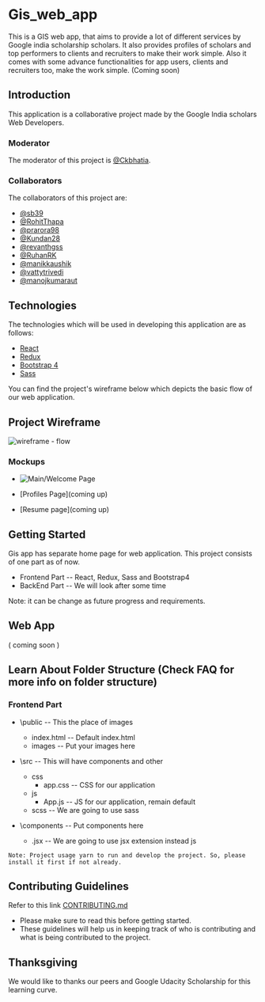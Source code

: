 # Gis_web_app
This is a GIS web app, that aims to provide a lot of different services by Google india scholarship scholars.
It also provides profiles of scholars and top performers to clients and recruiters to make their work simple. Also it comes with some advance functionalities for app users, clients and recruiters too, make the work simple.
(Coming soon)

## Introduction

This application is a collaborative project made by the Google India scholars Web Developers.

### Moderator

The moderator of this project is [@Ckbhatia](https://github.com/Ckbhatia).

### Collaborators

The collaborators of this project are:

* [@sb39](https://github.com/sb39)
* [@RohitThapa](https://github.com/RohitThapa)
* [@prarora98](https://github.com/prarora98)
* [@Kundan28](https://github.com/Kundan28)
* [@revanthgss](https://github.com/revanthgss)
* [@RuhanRK](https://github.com/RuhanRK)
* [@manikkaushik](https://github.com/manikkaushik)
* [@vattytrivedi](https://github.com/vattytrivedi)
* [@manojkumaraut](https://github.com/manojkumaraut)

## Technologies

The technologies which will be used in developing this application are as follows:

* [React](https://reactjs.org/)
* [Redux](https://redux.js.org/)
* [Bootstrap 4](https://getbootstrap.com/)
* [Sass](https://sass-lang.com/)

You can find the project's wireframe below which depicts the basic flow of our web application.

## Project Wireframe
![wireframe - flow](https://i.imgur.com/bZKlEfH.jpg)

### Mockups

* ![Main/Welcome Page](https://i.imgur.com/7U2EmqC.jpg)

- [Profiles Page](coming up)

* [Resume page](coming up)


## Getting Started
Gis app has separate home page for web application.
This project consists of one part as of now.
* Frontend Part -- React, Redux, Sass and Bootstrap4
* BackEnd Part -- We will look after some time

Note: it can be change as future progress and requirements.

## Web App
( coming soon )

## Learn About Folder Structure (Check FAQ for more info on folder structure)

### Frontend Part
* \public -- This the place of images
  - index.html -- Default index.html
  - images -- Put your images here
* \src -- This will have components and other
  - css
    - app.css   -- CSS for our application
  - js
    - App.js    -- JS for our application, remain default
  - scss        -- We are going to use sass

* \components -- Put components here
  - .jsx -- We are going to use jsx extension instead js

```
Note: Project usage yarn to run and develop the project. So, please install it first if not already.
```

## Contributing Guidelines

Refer to this link [CONTRIBUTING.md](CONTRIBUTING.md)
- Please make sure to read this before getting started.
- These guidelines will help us in keeping track of who is contributing and what is being contributed to the project.

## Thanksgiving

We would like to thanks our peers and Google Udacity Scholarship for this learning curve.
